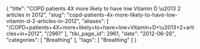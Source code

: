 {
    "title": "COPD patients 4X more likely to have low Vitamin D \u2013 2 articles in 2012",
    "slug": "copd-patients-4x-more-likely-to-have-low-vitamin-d-2-articles-in-2012",
    "aliases": [
        "/COPD+patients+4X+more+likely+to+have+low+Vitamin+D+\u2013+2+articles+in+2012",
        "/2961"
    ],
    "tiki_page_id": 2961,
    "date": "2012-06-26",
    "categories": [
        "Breathing"
    ],
    "tags": [
        "Breathing"
    ]
}